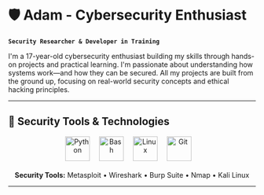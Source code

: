 # 🛡️ Adam - Cybersecurity Enthusiast

**`Security Researcher & Developer in Training`**

I'm a 17-year-old cybersecurity enthusiast building my skills through hands-on projects and practical learning. I'm passionate about understanding how systems work—and how they can be secured. All my projects are built from the ground up, focusing on real-world security concepts and ethical hacking principles.

---

## 🔧 Security Tools & Technologies

<div align="center">
  <img alt="Python" width="50px" style="padding-right:15px;" src="https://cdn.jsdelivr.net/gh/devicons/devicon/icons/python/python-original.svg" />
  <img alt="Bash" width="50px" style="padding-right:15px;" src="https://cdn.jsdelivr.net/gh/devicons/devicon/icons/bash/bash-original.svg" />
  <img alt="Linux" width="50px" style="padding-right:15px;" src="https://cdn.jsdelivr.net/gh/devicons/devicon/icons/linux/linux-original.svg" />
  <img alt="Git" width="50px" style="padding-right:15px;" src="https://cdn.jsdelivr.net/gh/devicons/devicon/icons/git/git-original.svg" />
  <br/>
  <br/>
  <b>Security Tools:</b> Metasploit • Wireshark • Burp Suite • Nmap • Kali Linux
</div>

---
